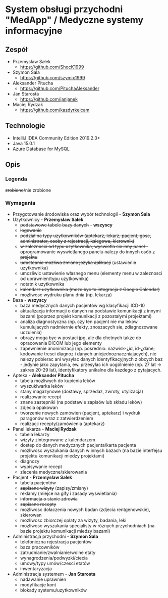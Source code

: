 # System obsługi przychodni "MedApp" / Medyczne systemy informacyjne

## Zespół
- Przemysław Sałek
  - https://github.com/ShocK1999
- Szymon Sala
  - https://github.com/szymix1999
- Aleksander Pitucha
  - https://github.com/PituchaAleksander
- Jan Starosta
  - https://github.com/janjanek
- Maciej Rydzak
  - https://github.com/kazdyrkeicam

## Technologie
- IntelliJ IDEA Community Edition 2019.2.3+
- Java 15.0.1
- Azure Database for MySQL

## Opis
### Legenda
~~zrobione~~/nie zrobione
### Wymagania 
- Przygotowanie środowiska oraz wybór technologii - **Szymon Sala**
- Uzytkownicy - **Przemysław Sałek**
  - ~~podstawowe tabele bazy danych~~ - **wszyscy**
  - ~~logowanie~~
  - ~~podział na typy uzytkowników (aptekarz, lekarz, pacjent, gosc, administrator, osoby z rejestracji, ksiegowa, kierownik)~~
  - ~~w zaleznosci od typu uzytkownika, wyswietla sie inny panel - oprogramowanie wyswietlanego panelu nalezy do innych osób z projektu~~
  - ~~udostepnic mozliwa zmiane jezyka aplikacji~~ (ustawienie uzytkownika)
  - umozliwic ustawienie własnego menu (elementy menu w zaleznosci od uprawnien/typu uzytkownika)
  - notatnik uzytkownika
  - ~~kalendarz uzytkownika (moze byc to integracja z Google Calendar)~~
  - mozliwosc wydruku planu dnia (np. lekarza)
- Baza - **wszyscy**
  - baza medycznych danych pacjentów wg klasyfikacji ICD-10
  - aktualizacja informacji o danych na podstawie komunikacji z innymi bazami (poprzez projekt komunikacji z pozostałymi projektami)
  - analiza diagnostyczna (np. czy ten pacjent nie ma leków kumulujacych nadmiernie efekty, znoszacych sie, zdiagnozowane uczulenia)
  - obrazy moga byc w postaci jpg, ale dla chetnych takze do opracowania DICOM lub jego elementy
  - zapewnienie anonimizacji (np. posrednio: nazwisk-¿id, id-¿dane; kodowanie tresci diagnoz i danych uniejednoznaczniajacych), nie nalezy pobierac ani wysyłac danych identyfikacyjnych z obcych baz - jedynie jako zapytania, ew. przesyłac ich uogólnienie (np. 27 lat -> zakres 20-29 lat), identyfikatory unikalne dla kazdego z pytajacych.
- Apteka - **Aleksander Pitucha**
  - tabela mozliwych do kupienia leków
  - wyszukiwarka leków
  - stany magazynowe (dostawy, sprzedaz, zwroty, utylizacja)
  - realizowanie recept
  - znane zastepniki (na podstawie zapisów lub składu leków)
  - zdjecia opakowan
  - tworzenie nowych zamówien (pacjent, aptekarz) i wydruk paragonów wraz z zatwierdzeniem
  - realizacji recepty/zamówienia (aptekarz)
- Panel lekarza - **Maciej Rydzak**
  - tabela lekarzy
  - wizyty zintegrowane z kalendarzem
  - dostep do danych medycznych pacjenta/karta pacjenta
  - mozliwosc wyszukania danych w innych bazach (na bazie interfejsu projektu komunikacji miedzy projektami)
  - diagnozy
  - wypisywanie recept
  - zlecenia medyczne/skierowania
- Pacjent - **Przemysław Sałek**
  - ~~tabela pacjentów~~
  - ~~zapisane wizyty~~ (zapisy/zmiany)
  - reklamy (miejce na gify i zasady wyswietlania)
  - ~~informacja o stanie zdrowia~~
  - ~~zapisane recepty~~
  - mozliwosc dołaczenia nowych badan (zdjecia rentgenowskie), skierowan
  - mozliwosc zbiorczej opłaty za wizyty, badania, leki
  - mozliwosc wyszukania specjalisty w róznych przychodniach (na bazie projektu komunikacji miedzy bazami)
- Administracja przychodni - **Szymon Sala**
  - telefoniczna rejestracja pacjentów
  - baza pracowników
  - zatrudnianie/zwalnianie/wolne etaty
  - wynagrodzenia/podwyzki/ciecia
  - umowy/typy umów/czesci etatów
  - inwentaryzacja
- Administracja systemem - **Jan Starosta**
  - nadawanie uprawnien
  - modyfikacje kont
  - blokady systemu/uzytkowników

